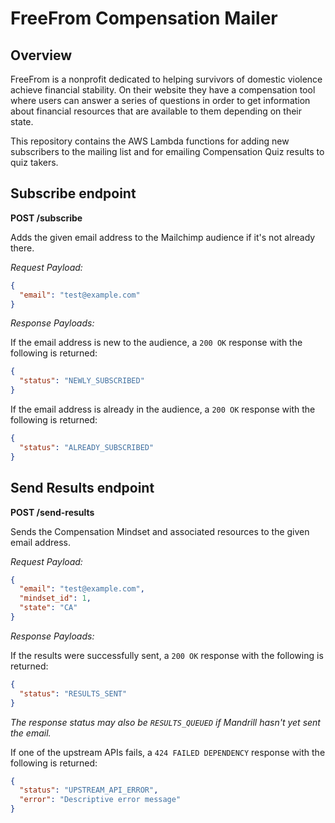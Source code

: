 # FreeFrom Compensation Mailer

## Overview

FreeFrom is a nonprofit dedicated to helping survivors of domestic violence achieve financial stability. On their website they have a compensation tool where users can answer a series of questions in order to get information about financial resources that are available to them depending on their state.

This repository contains the AWS Lambda functions for adding new subscribers to the mailing list and for emailing Compensation Quiz results to quiz takers.

## Subscribe endpoint

**POST /subscribe**

Adds the given email address to the Mailchimp audience if it's not already there.

_Request Payload:_

```json
{
  "email": "test@example.com"
}
```

_Response Payloads:_

If the email address is new to the audience, a `200 OK` response with the following is returned:

```json
{
  "status": "NEWLY_SUBSCRIBED"
}
```

If the email address is already in the audience, a `200 OK` response with the following is returned:

```json
{
  "status": "ALREADY_SUBSCRIBED"
}
```

## Send Results endpoint

**POST /send-results**

Sends the Compensation Mindset and associated resources to the given email address.

_Request Payload:_

```json
{
  "email": "test@example.com",
  "mindset_id": 1,
  "state": "CA"
}
```

_Response Payloads:_

If the results were successfully sent, a `200 OK` response with the following is returned:

```json
{
  "status": "RESULTS_SENT"
}
```

_The response status may also be `RESULTS_QUEUED` if Mandrill hasn't yet sent the email._

If one of the upstream APIs fails, a `424 FAILED DEPENDENCY` response with the following is returned:

```json
{
  "status": "UPSTREAM_API_ERROR",
  "error": "Descriptive error message"
}
```
